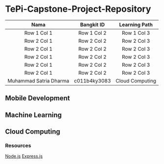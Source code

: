 # TePi-Capstone-Project-Repository

| Nama    | Bangkit ID    | Learning Path    |
|:-------------:|:-------------:|:-------------:|
| Row 1 Col 1 | Row 1 Col 2 | Row 1 Col 3 |
| Row 2 Col 1 | Row 2 Col 2 | Row 2 Col 3 |
| Row 2 Col 1 | Row 2 Col 2 | Row 2 Col 3 |
| Row 2 Col 1 | Row 2 Col 2 | Row 2 Col 3 |
| Row 2 Col 1 | Row 2 Col 2 | Row 2 Col 3 |
| Row 2 Col 1 | Row 2 Col 2 | Row 2 Col 3 |
| Muhammad Satria Dharma | c011b4ky3083 | Cloud Computing |


## Mobile Development

## Machine Learning

## Cloud Computing
### Resources
[Node.js](https://nodejs.org/en)
[Express.js](https://expressjs.com/)
